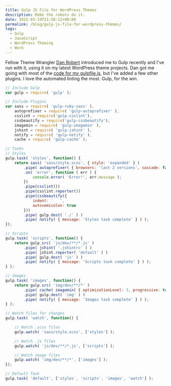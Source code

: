 ```yaml
---
title: Gulp JS File for WordPress Themes
description: Make the robots do it.
date: 2015-03-19T21:58:12+00:00
permalink: /blog/gulp-js-file-for-wordpress-themes/
tags:
  - Gulp
  - JavaScript
  - WordPress Theming
  - Work
---
```


Fellow Theme Wrangler [Dan Robert](http://danielwrobert.com) introduced me to Gulp recently and I've run with it, using it on my latest WordPress theme projects. Dan got me going with most of the [code for my gulpfile.js](https://gist.github.com/davidakennedy/2f0989e896fce3a41951), but I've added a few other plugins. I love the automated linting the most. Gulp, for the win.

```js
// Include Gulp
var gulp = require( 'gulp' );

// Include Plugins
var sass = require( 'gulp-ruby-sass' ),
	autoprefixer = require( 'gulp-autoprefixer' ),
	csslint = require('gulp-csslint'),
	cssbeautify = require('gulp-cssbeautify'),
	imagemin = require( 'gulp-imagemin' ),
	jshint = require( 'gulp-jshint' ),
	notify = require( 'gulp-notify' ),
	cache = require( 'gulp-cache' );

// Tasks
// Styles
gulp.task( 'styles', function() {
	return sass( 'sass/style.scss', { style: 'expanded' } )
		.pipe( autoprefixer( { browsers: 'last 2 versions', cascade: false } ) )
		.on( 'error', function ( err ) {
			console.error( 'Error!', err.message );
		})
		.pipe(csslint())
		.pipe(csslint.reporter())
		.pipe(cssbeautify({
			indent: '	',
			autosemicolon: true
		}))
		.pipe( gulp.dest( './' ) )
		.pipe( notify( { message: 'Styles task complete' } ) );
});

// Scripts
gulp.task( 'scripts', function() {
	return gulp.src( 'js/dev/**/*.js' )
		.pipe( jshint( '.jshintrc' ) )
		.pipe( jshint.reporter( 'default' ) )
		.pipe( gulp.dest( 'js' ) )
		.pipe( notify( { message: 'Scripts task complete' } ) );
} );

// Images
gulp.task( 'images', function() {
	return gulp.src( 'img/dev/**/*' )
		.pipe( cache( imagemin( { optimizationLevel: 3, progressive: true, interlaced: true } ) ) )
		.pipe( gulp.dest( 'img' ) )
		.pipe( notify( { message: 'Images task complete' } ) );
} );

// Watch files for changes
gulp.task( 'watch', function() {

	// Watch .scss files
	gulp.watch( 'sass/style.scss', ['styles'] );

	// Watch .js files
	gulp.watch( 'js/dev/**/*.js', ['scripts'] );

	// Watch image files
	gulp.watch( 'img/dev/**/*', ['images'] );
});

// Default Task
gulp.task( 'default', ['styles', 'scripts', 'images', 'watch'] );
```
